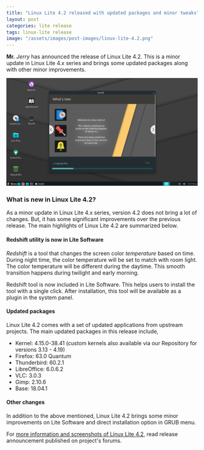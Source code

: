 ```yaml
---
title: "Linux Lite 4.2 released with updated packages and minor tweaks"
layout: post
categories: lite release
tags: linux-lite release
image: "/assets/images/post-images/linux-lite-4.2.png"
---
```


**Mr.** *Jerry* has announced the release of Linux Lite 4.2. This is a minor update in Linux Lite 4.x series and brings some updated packages along with other minor improvements.

![Linux Lite 4.2 Preview](/assets/images/post-images/linux-lite-4.2.png)

### What is new in Linux Lite 4.2?
As a minor update in Linux Lite 4.x series, version 4.2 does not bring a lot of changes. But, it has some significant improvements over the previous release. The main highlights of Linux Lite 4.2 are summarized below.

#### Redshift utility is now in Lite Software
*Redshift* is a tool that changes the screen color *temperature* based on time. During night time, the color temperature will be set to match with room light. The color temperature will be different during the daytime. This smooth transition happens during twilight and early morning.

Redshift tool is now included in Lite Software. This helps users to install the tool with a single click. After installation, this tool will be available as a plugin in the system panel.

#### Updated packages
Linux Lite 4.2 comes with a set of updated applications from upstream projects. The main updated packages in this release include,
- Kernel: 4.15.0-38.41 (custom kernels also available via our Repository for versions 3.13 - 4.19)
- Firefox: 63.0 Quantum
- Thunderbird: 60.2.1
- LibreOffice: 6.0.6.2
- VLC: 3.0.3
- Gimp: 2.10.6
- Base: 18.04.1

#### Other changes
In addition to the above mentioned, Linux Lite 4.2 brings some minor improvements on Lite Software and direct installation option in GRUB menu.

For [more information and screenshots of Linux Lite 4.2](https://www.linuxliteos.com/forums/release-announcements/linux-lite-4-2-final-released/), read release announcement published on project's forums.
